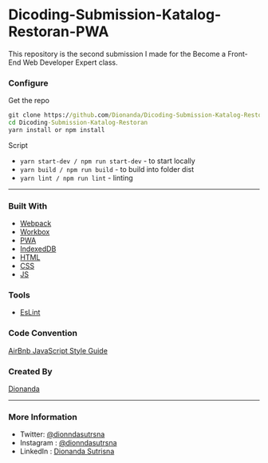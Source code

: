# Dicoding-Submission-Katalog-Restoran-PWA
This repository is the second submission I made for the Become a Front-End Web Developer Expert class.

### Configure

Get the repo

```cmd
git clone https://github.com/Dionanda/Dicoding-Submission-Katalog-Restoran.git
cd Dicoding-Submission-Katalog-Restoran
yarn install or npm install
```


Script

- `yarn start-dev / npm run start-dev` - to start locally
- `yarn build / npm run build` - to build into folder dist
- `yarn lint / npm run lint` - linting

---

### Built With

- [Webpack](https://webpack.js.org/)
- [Workbox](https://developers.google.com/web/tools/workbox)
- [PWA](https://developers.google.com/web/progressive-web-apps)
- [IndexedDB](https://developers.google.com/web/ilt/pwa/working-with-indexeddb)
- [HTML](https://www.w3schools.com/html/)
- [CSS](https://www.w3schools.com/css/)
- [JS](https://www.javascript.com/)

### Tools

- [EsLint](https://eslint.org/)

### Code Convention

[AirBnb JavaScript Style Guide](https://github.com/airbnb/javascript)

### Created By

[Dionanda](https://github.com/Dionanda)

---

### More Information

- Twitter: [@dionndasutrsna](https://twitter.com/dionndasutrsna)
- Instagram : [@dionndasutrsna](https://instagram.com/dionndasutrsna)
- LinkedIn : [Dionanda Sutrisna](https://id.linkedin.com/in/dionndasutrsna)
